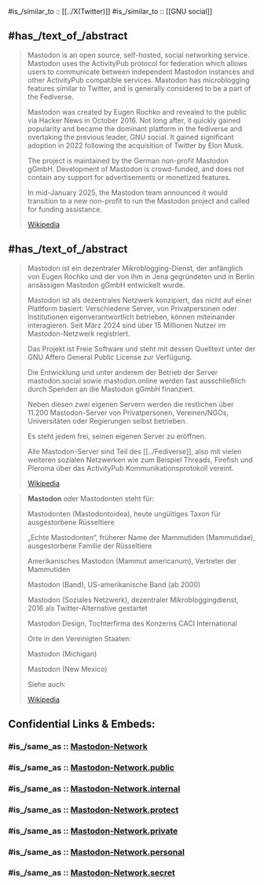 
#is_/similar_to :: [[../X(Twitter)]] 
#is_/similar_to :: [[GNU social]] 

## #has_/text_of_/abstract 


> Mastodon is an open source, self-hosted,  social networking service.  
> Mastodon uses the ActivityPub protocol for federation 
> which allows users to communicate between independent Mastodon instances 
> and other ActivityPub compatible services. 
> Mastodon has microblogging features similar to Twitter, and is generally considered to be a part of the Fediverse.
>
> Mastodon was created by Eugen Rochko and revealed to the public via Hacker News in October 2016. 
> Not long after, it quickly gained popularity and became the dominant platform in the fediverse 
> and overtaking the previous leader, GNU social. 
> It gained significant adoption in 2022 following the acquisition of Twitter by Elon Musk.
>
> The project is maintained by the German non-profit Mastodon gGmbH. 
> Development of Mastodon is crowd-funded, 
> and does not contain any support for advertisements or monetized features.
>
> In mid-January 2025, the Mastodon team announced it would transition to a new non-profit 
> to run the Mastodon project and called for funding assistance.
>
> [Wikipedia](https://en.wikipedia.org/wiki/Mastodon%20(social%20network))


## #has_/text_of_/abstract 

> Mastodon ist ein dezentraler Mikroblogging-Dienst, der anfänglich von Eugen Rochko 
> und der von ihm in Jena gegründeten und in Berlin ansässigen Mastodon gGmbH entwickelt wurde. 
> 
> Mastodon ist als dezentrales Netzwerk konzipiert, das nicht auf einer Plattform basiert: 
> Verschiedene Server, von Privatpersonen oder Institutionen eigenverantwortlich betrieben, 
> können miteinander interagieren. 
> Seit März 2024 sind über 15 Millionen Nutzer im Mastodon-Netzwerk registriert.
>
> Das Projekt ist Freie Software und steht mit dessen Quelltext unter der 
> GNU Affero General Public License zur Verfügung. 
> 
> Die Entwicklung und unter anderem der Betrieb der Server mastodon.social sowie mastodon.online 
> werden fast ausschließlich durch Spenden an die Mastodon gGmbH finanziert. 
> 
> Neben diesen zwei eigenen Servern werden die restlichen über 11.200 Mastodon-Server 
> von Privatpersonen, Vereinen/NGOs, Universitäten oder Regierungen selbst betrieben. 
> 
> Es steht jedem frei, seinen eigenen Server zu eröffnen. 
> 
> Alle Mastodon-Server sind Teil des [[../Fediverse]], 
> also mit vielen weiteren sozialen Netzwerken wie zum Beispiel Threads, Firefish und Pleroma 
> über das ActivityPub Kommunikationsprotokoll vereint.
>
> [Wikipedia](https://de.wikipedia.org/wiki/Mastodon%20(Soziales%20Netzwerk))


> **Mastodon** oder Mastodonten steht für:
>
> Mastodonten (Mastodontoidea), heute ungültiges Taxon für ausgestorbene Rüsseltiere
>
> „Echte Mastodonten“, früherer Name der Mammutiden (Mammutidae), ausgestorbene Familie der Rüsseltiere
>
> Amerikanisches Mastodon (Mammut americanum), Vertreter der Mammutiden
>
> Mastodon (Band), US-amerikanische Band (ab 2000)
>
> Mastodon (Soziales Netzwerk), dezentraler Mikrobloggingdienst, 2016 als Twitter-Alternative gestartet
>
> Mastodon Design, Tochterfirma des Konzerns CACI International
>
> 
>
> Orte in den Vereinigten Staaten:
>
> 
>
> Mastodon (Michigan)
>
> Mastodon (New Mexico)
>
> 
>
> Siehe auch:
>
> [Wikipedia](https://de.wikipedia.org/wiki/Mastodon)


## Confidential Links & Embeds: 

### #is_/same_as :: [Mastodon-Network](/_Standards/Society/Economics/Business/Business-Entity/IT~Company/Fediverse/Mastodon-Network.md) 

### #is_/same_as :: [Mastodon-Network.public](/_public/Society/Economics/Business/Business-Entity/IT~Company/Fediverse/Mastodon-Network.public.md) 

### #is_/same_as :: [Mastodon-Network.internal](/_internal/Society/Economics/Business/Business-Entity/IT~Company/Fediverse/Mastodon-Network.internal.md) 

### #is_/same_as :: [Mastodon-Network.protect](/_protect/Society/Economics/Business/Business-Entity/IT~Company/Fediverse/Mastodon-Network.protect.md) 

### #is_/same_as :: [Mastodon-Network.private](/_private/Society/Economics/Business/Business-Entity/IT~Company/Fediverse/Mastodon-Network.private.md) 

### #is_/same_as :: [Mastodon-Network.personal](/_personal/Society/Economics/Business/Business-Entity/IT~Company/Fediverse/Mastodon-Network.personal.md) 

### #is_/same_as :: [Mastodon-Network.secret](/_secret/Society/Economics/Business/Business-Entity/IT~Company/Fediverse/Mastodon-Network.secret.md)

